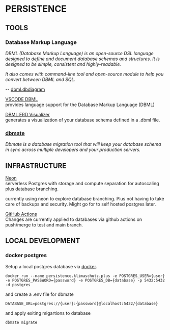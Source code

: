 # PERSISTENCE

## TOOLS

### Database Markup Language

*DBML (Database Markup Language) is an open-source DSL language designed to define and document database schemas and structures. It is designed to be simple, consistent and highly-readable.*

*It also comes with command-line tool and open-source module to help you convert between DBML and SQL.*

-- [dbml.dbdiagram](dbml.dbdiagram.io)

[VSCODE DBML](https://marketplace.visualstudio.com/items?itemName=matt-meyers.vscode-dbml) <br> provides language support for the Database Markup Language (DBML)

[DBML ERD Visualizer](https://marketplace.visualstudio.com/items?itemName=bocovo.dbml-erd-visualizer) <br> generates a visualization of your database schema defined in a .dbml file.


### [dbmate](https://github.com/amacneil/dbmate)

*Dbmate is a database migration tool that will keep your database schema in sync across multiple developers and your production servers.*

## INFRASTRUCTURE

[Neon](neon.tech)<br>
serverless Postgres with storage and compute separation for autoscaling plus database branching. 

currently using neon to explore database branching. Plus not having to take care of backups and security. 
Might go for to self hosted postgres later.

[GitHub Actions]()<br>
Changes are currently applied to databases via github actions on push/merge to test and main branch. 

## LOCAL DEVELOPMENT

### docker postgres

Setup a local postgres database via [docker](https://www.docker.com/blog/how-to-use-the-postgres-docker-official-image/). 

```shell
docker run --name persistence.klimaschutz.plus -e POSTGRES_USER={user} -e POSTGRES_PASSWORD={password} -e POSTGRES_DB={database} -p 5432:5432 -d postgres
```

and create a .env file for dbmate
```shell
DATABASE_URL=postgres://{user}:{password}@localhost:5432/{database}
```
and apply exiting migartions to database
```
dbmate migrate 
```
